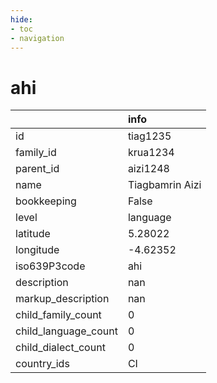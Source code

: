 ```yaml
---
hide:
- toc
- navigation
---
```

# ahi
|                      | info            |
|:---------------------|:----------------|
| id                   | tiag1235        |
| family_id            | krua1234        |
| parent_id            | aizi1248        |
| name                 | Tiagbamrin Aizi |
| bookkeeping          | False           |
| level                | language        |
| latitude             | 5.28022         |
| longitude            | -4.62352        |
| iso639P3code         | ahi             |
| description          | nan             |
| markup_description   | nan             |
| child_family_count   | 0               |
| child_language_count | 0               |
| child_dialect_count  | 0               |
| country_ids          | CI              |